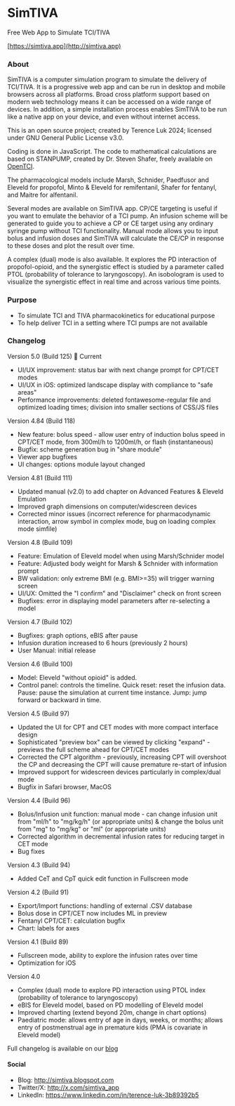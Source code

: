 # SimTIVA
 Free Web App to Simulate TCI/TIVA
 
 [https://simtiva.app](http://simtiva.app)

### About
SimTIVA is a computer simulation program to simulate the delivery of TCI/TIVA. It is a progressive web app and can be run in desktop and mobile browsers across all platforms. Broad cross platform support based on modern web technology means it can be accessed on a wide range of devices. In addition, a simple installation process enables SimTIVA to be run like a native app on your device, and even without internet access. 

This is an open source project; created by Terence Luk 2024; licensed under GNU General Public License v3.0.

Coding is done in JavaScript. The code to mathematical calculations are based on STANPUMP, created by Dr. Steven Shafer, freely available on [OpenTCI](http://opentci.org/code/stanpump).

The pharmacological models include Marsh, Schnider, Paedfusor and Eleveld for propofol, Minto & Eleveld for remifentanil, Shafer for fentanyl, and Maitre for alfentanil.

Several modes are available on SimTIVA app. CP/CE targeting is useful if you want to emulate the behavior of a TCI pump. An infusion scheme will be generated to guide you to achieve a CP or CE target using any ordinary syringe pump without TCI functionality. Manual mode allows you to input bolus and infusion doses and SimTIVA will calculate the CE/CP in response to these doses and plot the result over time. 

A complex (dual) mode is also available. It explores the PD interaction of propofol-opioid, and the synergistic effect is studied by a parameter called PTOL (probability of tolerance to laryngoscopy). An isobologram is used to visualize the synergistic effect in real time and across various time points.

### Purpose
- To simulate TCI and TIVA pharmacokinetics for educational purpose
- To help deliver TCI in a setting where TCI pumps are not available

### Changelog
 Version 5.0 (Build 125) 🎄 Current
 - UI/UX improvement: status bar with next change prompt for CPT/CET modes
 - UI/UX in iOS: optimized landscape display with compliance to "safe areas"
 - Performance improvements: deleted fontawesome-regular file and optimized loading times; division into smaller sections of CSS/JS files

 Version 4.84 (Build 118)
 - New feature: bolus speed - allow user entry of induction bolus speed in CPT/CET mode, from 300ml/h to 1200ml/h, or flash (instantaneous)
 - Bugfix: scheme generation bug in "share module"
 - Viewer app bugfixes
 - UI changes: options module layout changed

 Version 4.81 (Build 111) 
 - Updated manual (v2.0) to add chapter on Advanced Features & Eleveld Emulation
 - Improved graph dimensions on computer/widescreen devices
 - Corrected minor issues (incorrect reference for pharmacodynamic interaction, arrow symbol in complex mode, bug on loading complex mode simfile)
   
 Version 4.8 (Build 109) 
 - Feature: Emulation of Eleveld model when using Marsh/Schnider model
 - Feature: Adjusted body weight for Marsh & Schnider with information prompt
 - BW validation: only extreme BMI (e.g. BMI>=35) will trigger warning screen
 - UI/UX: Omitted the "I confirm" and "Disclaimer" check on front screen
 - Bugfixes: error in displaying model parameters after re-selecting a model
 
 Version 4.7 (Build 102)
 - Bugfixes: graph options, eBIS after pause
 - Infusion duration increased to 6 hours (previously 2 hours)
 - User Manual: initial release
   
 Version 4.6 (Build 100) 
 - Model: Eleveld "without opioid" is added.
 - Control panel: controls the timeline. Quick reset: reset the infusion data. Pause: pause the simulation at current time instance. Jump: jump forward or backward in time.
   
 Version 4.5 (Build 97) 
 - Updated the UI for CPT and CET modes with more compact interface design
 - Sophisticated "preview box" can be viewed by clicking "expand" - previews the full scheme ahead for CPT/CET modes
 - Corrected the CPT algorithm - previously, increasing CPT will overshoot the CP and decreasing the CPT will cause premature re-start of infusion
 - Improved support for widescreen devices particularly in complex/dual mode
 - Bugfix in Safari browser, MacOS
   
 Version 4.4 (Build 96)
 - Bolus/Infusion unit function: manual mode - can change infusion unit from "ml/h" to "mg/kg/h" (or appropriate units) & change the bolus unit from "mg" to "mg/kg" or "ml" (or appropriate units)
 - Corrected algorithm in decremental infusion rates for reducing target in CET mode
 - Bug fixes
   
 Version 4.3 (Build 94) 
 - Added CeT and CpT quick edit function in Fullscreen mode 
 
 Version 4.2 (Build 91)
 - Export/Import functions: handling of external .CSV database
 - Bolus dose in CPT/CET now includes ML in preview
 - Fentanyl CPT/CET: calculation bugfix
 - Chart: labels for axes
 
 Version 4.1 (Build 89)
 - Fullscreen mode, ability to explore the infusion rates over time
 - Optimization for iOS

 Version 4.0
 - Complex (dual) mode to explore PD interaction using PTOL index (probability of tolerance to laryngoscopy)
 - eBIS for Eleveld model, based on PD modelling of Eleveld model
 - Improved charting (extend beyond 20m, change in chart options)
 - Paediatric mode: allows entry of age in days, weeks, or months; allows entry of postmenstrual age in premature kids (PMA is covariate in Eleveld model)

 Full changelog is available on our [blog](https://simtiva.blogspot.com/p/changelog.html)

 #### Social
 - Blog: http://simtiva.blogspot.com
 - Twitter/X: http://x.com/simtiva_app
 - LinkedIn: https://www.linkedin.com/in/terence-luk-3b89392b5
